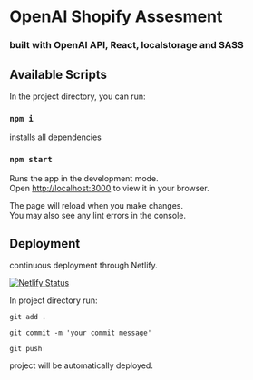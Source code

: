 # OpenAI Shopify Assesment

### built with OpenAI API, React, localstorage and SASS

## Available Scripts

In the project directory, you can run:

### `npm i`

installs all dependencies

### `npm start`

Runs the app in the development mode.\
Open [http://localhost:3000](http://localhost:3000) to view it in your browser.

The page will reload when you make changes.\
You may also see any lint errors in the console.

## Deployment

continuous deployment through Netlify.

[![Netlify Status](https://api.netlify.com/api/v1/badges/bd262b41-dd09-4550-a010-9d3f35daa32f/deploy-status)](https://app.netlify.com/sites/openaishopify/deploys)

In project directory run:

`git add .`

`git commit -m 'your commit message'`

`git push`

project will be automatically deployed.

